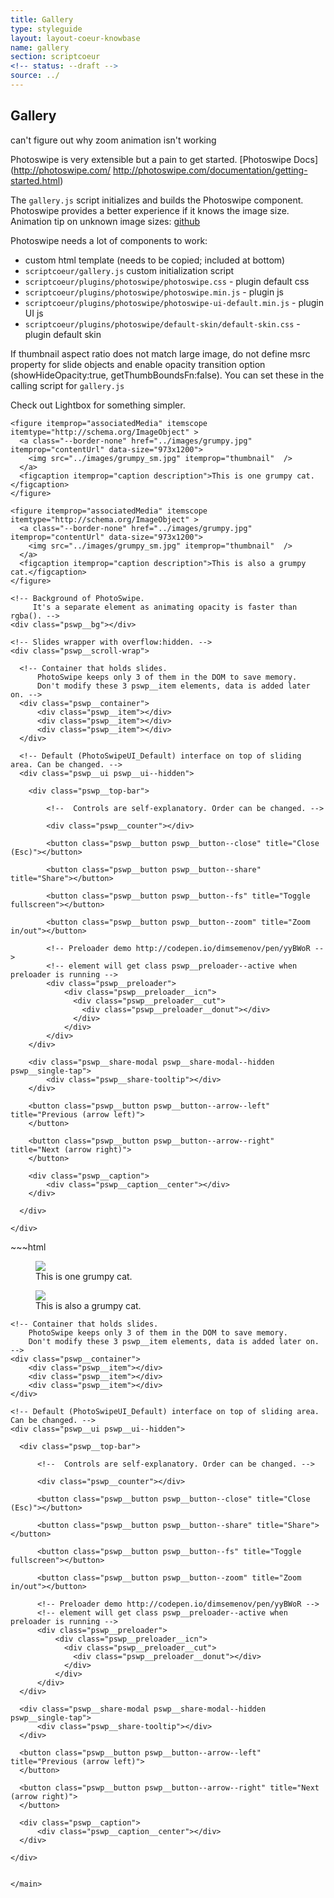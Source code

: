 ```yaml
---
title: Gallery
type: styleguide
layout: layout-coeur-knowbase
name: gallery
section: scriptcoeur
<!-- status: --draft -->
source: ../
---
```


<main markdown="1">

## Gallery

<div class="_styleguide-todo _message --warning" markdown="1">
  can't figure out why zoom animation isn't working
</div>

Photoswipe is very extensible but a pain to get started. [Photoswipe Docs](http://photoswipe.com/ http://photoswipe.com/documentation/getting-started.html)

The `gallery.js` script initializes and builds the Photoswipe component. Photoswipe provides a better experience if it knows the image size. Animation tip on unknown image sizes: [github](https://github.com/dimsemenov/PhotoSwipe/issues/796)

Photoswipe needs a lot of components to work:

- custom html template (needs to be copied; included at bottom)
- `scriptcoeur/gallery.js` custom initialization script
- `scriptcoeur/plugins/photoswipe/photoswipe.css` - plugin default css
- `scriptcoeur/plugins/photoswipe/photoswipe.min.js` - plugin js
- `scriptcoeur/plugins/photoswipe/photoswipe-ui-default.min.js` - plugin UI js
- `scriptcoeur/plugins/photoswipe/default-skin/default-skin.css` - plugin default skin

If thumbnail aspect ratio does not match large image, do not define msrc property for slide objects and enable opacity transition option (showHideOpacity:true, getThumbBoundsFn:false). You can set these in the calling script for `gallery.js`

Check out Lightbox for something simpler. 


<div class="_styleguide-example">

  <!-- actual gallery -->
  <div id="photos-1" class="_gallery _grid-two" itemscope itemtype="http://schema.org/ImageGallery">

    <figure itemprop="associatedMedia" itemscope itemtype="http://schema.org/ImageObject" >
      <a class="--border-none" href="../images/grumpy.jpg" itemprop="contentUrl" data-size="973x1200">
        <img src="../images/grumpy_sm.jpg" itemprop="thumbnail"  />
      </a>
      <figcaption itemprop="caption description">This is one grumpy cat.</figcaption>
    </figure>

    <figure itemprop="associatedMedia" itemscope itemtype="http://schema.org/ImageObject" >
      <a class="--border-none" href="../images/grumpy.jpg" itemprop="contentUrl" data-size="973x1200">
        <img src="../images/grumpy_sm.jpg" itemprop="thumbnail"  />
      </a>
      <figcaption itemprop="caption description">This is also a grumpy cat.</figcaption>
    </figure>

  </div>

  <!-- initialization script -->
  <script src="../coeur/scriptcoeur/gallery.js" type="text/javascript"></script>

  <link href="../coeur/scriptcoeur/plugins/photoswipe/photoswipe.css" rel="stylesheet">

  <script type="text/javascript" src="../coeur/scriptcoeur/plugins/photoswipe/photoswipe.min.js"></script>
  <script type="text/javascript" src="../coeur/scriptcoeur/plugins/photoswipe/photoswipe-ui-default.min.js"></script>

  <link href="../coeur/scriptcoeur/plugins/photoswipe/default-skin/default-skin.css" rel="stylesheet">


  <!-- launching script -->
  <script>
    $(document).ready(function() {
      initPhotoSwipeFromDOM('._gallery', {noAnimation: false});
    });
  </script>


  <!-- Root element of PhotoSwipe. Must have class pswp. -->
  <div class="pswp" tabindex="-1" role="dialog" aria-hidden="true">

    <!-- Background of PhotoSwipe. 
         It's a separate element as animating opacity is faster than rgba(). -->
    <div class="pswp__bg"></div>

    <!-- Slides wrapper with overflow:hidden. -->
    <div class="pswp__scroll-wrap">

      <!-- Container that holds slides. 
          PhotoSwipe keeps only 3 of them in the DOM to save memory.
          Don't modify these 3 pswp__item elements, data is added later on. -->
      <div class="pswp__container">
          <div class="pswp__item"></div>
          <div class="pswp__item"></div>
          <div class="pswp__item"></div>
      </div>

      <!-- Default (PhotoSwipeUI_Default) interface on top of sliding area. Can be changed. -->
      <div class="pswp__ui pswp__ui--hidden">

        <div class="pswp__top-bar">

            <!--  Controls are self-explanatory. Order can be changed. -->

            <div class="pswp__counter"></div>

            <button class="pswp__button pswp__button--close" title="Close (Esc)"></button>

            <button class="pswp__button pswp__button--share" title="Share"></button>

            <button class="pswp__button pswp__button--fs" title="Toggle fullscreen"></button>

            <button class="pswp__button pswp__button--zoom" title="Zoom in/out"></button>

            <!-- Preloader demo http://codepen.io/dimsemenov/pen/yyBWoR -->
            <!-- element will get class pswp__preloader--active when preloader is running -->
            <div class="pswp__preloader">
                <div class="pswp__preloader__icn">
                  <div class="pswp__preloader__cut">
                    <div class="pswp__preloader__donut"></div>
                  </div>
                </div>
            </div>
        </div>

        <div class="pswp__share-modal pswp__share-modal--hidden pswp__single-tap">
            <div class="pswp__share-tooltip"></div> 
        </div>

        <button class="pswp__button pswp__button--arrow--left" title="Previous (arrow left)">
        </button>

        <button class="pswp__button pswp__button--arrow--right" title="Next (arrow right)">
        </button>

        <div class="pswp__caption">
            <div class="pswp__caption__center"></div>
        </div>

      </div>

    </div>

  </div>

</div>
<!-- end example -->
~~~html

<!-- actual gallery -->
<div id="photos-1" class="_gallery _grid-three" itemscope itemtype="http://schema.org/ImageGallery">

  <figure itemprop="associatedMedia" itemscope itemtype="http://schema.org/ImageObject" >
    <a class="--border-none" href="../images/grumpy.jpg" itemprop="contentUrl" data-size="973x1200">
      <img src="../images/grumpy_sm.jpg" itemprop="thumbnail"  />
    </a>
    <figcaption itemprop="caption description">This is one grumpy cat.</figcaption>
  </figure>

  <figure itemprop="associatedMedia" itemscope itemtype="http://schema.org/ImageObject" >
    <a class="--border-none" href="../images/grumpy.jpg" itemprop="contentUrl" data-size="973x1200">
      <img src="../images/grumpy_sm.jpg" itemprop="thumbnail"  />
    </a>
    <figcaption itemprop="caption description">This is also a grumpy cat.</figcaption>
  </figure>

</div>

<!-- plugin includes -->
<link href="../coeur/scriptcoeur/plugins/photoswipe/photoswipe.css" rel="stylesheet">
<script type="text/javascript" src="../coeur/scriptcoeur/plugins/photoswipe/photoswipe.min.js"></script>
<script type="text/javascript" src="../coeur/scriptcoeur/plugins/photoswipe/photoswipe-ui-default.min.js"></script>
<link href="../coeur/scriptcoeur/plugins/photoswipe/default-skin/default-skin.css" rel="stylesheet">


<!-- init + launch -->
<script src="../coeur/scriptcoeur/gallery.js" type="text/javascript"></script>
<script>
  $(document).ready(function() {
    initPhotoSwipeFromDOM('._gallery', {noAnimation: false});
  });
</script>


<!-- PhotoSwipe Template. Must have class pswp. -->
<div class="pswp" tabindex="-1" role="dialog" aria-hidden="true">

  <!-- Background of PhotoSwipe. 
       It's a separate element as animating opacity is faster than rgba(). -->
  <div class="pswp__bg"></div>

  <!-- Slides wrapper with overflow:hidden. -->
  <div class="pswp__scroll-wrap">

    <!-- Container that holds slides. 
        PhotoSwipe keeps only 3 of them in the DOM to save memory.
        Don't modify these 3 pswp__item elements, data is added later on. -->
    <div class="pswp__container">
        <div class="pswp__item"></div>
        <div class="pswp__item"></div>
        <div class="pswp__item"></div>
    </div>

    <!-- Default (PhotoSwipeUI_Default) interface on top of sliding area. Can be changed. -->
    <div class="pswp__ui pswp__ui--hidden">

      <div class="pswp__top-bar">

          <!--  Controls are self-explanatory. Order can be changed. -->

          <div class="pswp__counter"></div>

          <button class="pswp__button pswp__button--close" title="Close (Esc)"></button>

          <button class="pswp__button pswp__button--share" title="Share"></button>

          <button class="pswp__button pswp__button--fs" title="Toggle fullscreen"></button>

          <button class="pswp__button pswp__button--zoom" title="Zoom in/out"></button>

          <!-- Preloader demo http://codepen.io/dimsemenov/pen/yyBWoR -->
          <!-- element will get class pswp__preloader--active when preloader is running -->
          <div class="pswp__preloader">
              <div class="pswp__preloader__icn">
                <div class="pswp__preloader__cut">
                  <div class="pswp__preloader__donut"></div>
                </div>
              </div>
          </div>
      </div>

      <div class="pswp__share-modal pswp__share-modal--hidden pswp__single-tap">
          <div class="pswp__share-tooltip"></div> 
      </div>

      <button class="pswp__button pswp__button--arrow--left" title="Previous (arrow left)">
      </button>

      <button class="pswp__button pswp__button--arrow--right" title="Next (arrow right)">
      </button>

      <div class="pswp__caption">
          <div class="pswp__caption__center"></div>
      </div>

    </div>

  </div>

</div>

~~~

</main>







